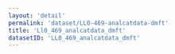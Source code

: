 ```yaml
---
layout: 'detail'
permalink: 'dataset/LL0-469-analcatdata-dmft'
title: 'Ll0_469_analcatdata_dmft'
datasetID: 'LL0_469_analcatdata_dmft'
---
```

